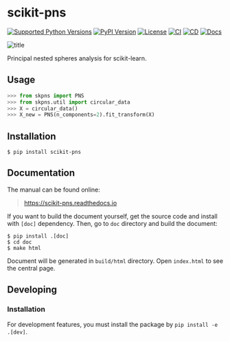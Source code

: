 # scikit-pns

[![Supported Python Versions](https://img.shields.io/pypi/pyversions/scikit-pns.svg)](https://pypi.python.org/pypi/scikit-pns/)
[![PyPI Version](https://img.shields.io/pypi/v/scikit-pns.svg)](https://pypi.python.org/pypi/scikit-pns/)
[![License](https://img.shields.io/github/license/JSS95/scikit-pns)](https://github.com/JSS95/scikit-pns/blob/master/LICENSE)
[![CI](https://github.com/JSS95/scikit-pns/actions/workflows/ci.yml/badge.svg)](https://github.com/JSS95/scikit-pns/actions/workflows/ci.yml)
[![CD](https://github.com/JSS95/scikit-pns/actions/workflows/cd.yml/badge.svg)](https://github.com/JSS95/scikit-pns/actions/workflows/cd.yml)
[![Docs](https://readthedocs.org/projects/scikit-pns/badge/?version=latest)](https://scikit-pns.readthedocs.io/en/latest/?badge=latest)

![title](https://scikit-pns.readthedocs.io/en/latest/_images/plot-header.png)

Principal nested spheres analysis for scikit-learn.

## Usage

```python
>>> from skpns import PNS
>>> from skpns.util import circular_data
>>> X = circular_data()
>>> X_new = PNS(n_components=2).fit_transform(X)
```

## Installation

```
$ pip install scikit-pns
```

## Documentation

The manual can be found online:

> https://scikit-pns.readthedocs.io

If you want to build the document yourself, get the source code and install with `[doc]` dependency.
Then, go to `doc` directory and build the document:

```
$ pip install .[doc]
$ cd doc
$ make html
```

Document will be generated in `build/html` directory. Open `index.html` to see the central page.

## Developing

### Installation

For development features, you must install the package by `pip install -e .[dev]`.
